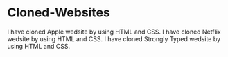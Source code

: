 # Cloned-Websites
I have cloned Apple wedsite by using HTML and CSS.
I have cloned Netflix wedsite by using HTML and CSS.
I have cloned Strongly Typed wedsite by using HTML and CSS.
